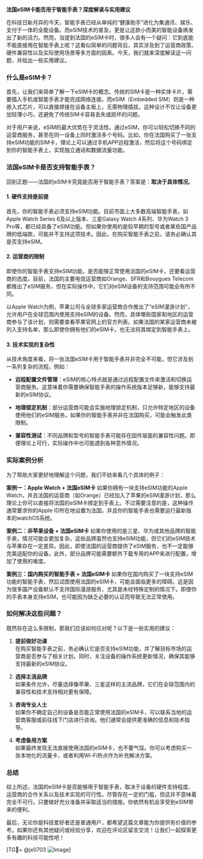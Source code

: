 **法国eSIM卡能否用于智能手表？深度解读与实用建议**

在科技日新月异的今天，智能手表已经从单纯的“健康助手”进化为集通讯、娱乐、支付于一体的全能设备。而eSIM技术的普及，更是让这款小而美的智能设备焕发出了新的活力。然而，当提到法国的eSIM卡时，很多人会有一个疑问：它到底能不能直接用在智能手表上呢？这看似简单的问题背后，其实涉及到了运营商政策、硬件兼容性以及实际使用场景等多方面的因素。今天，我们就来深度解读这一问题，并给出一些实用建议。

### 什么是eSIM卡？

首先，让我们来简单了解一下eSIM卡的概念。传统的SIM卡是一种实体卡片，需要插入手机或智能手表才能完成网络连接。而eSIM（Embedded SIM）则是一种嵌入式芯片，可以直接焊接在设备主板上，无需物理插拔。这种设计不仅让设备更加轻薄小巧，还避免了传统SIM卡容易丢失或损坏的问题。

对于用户来说，eSIM的最大优势在于灵活性。通过eSIM，你可以轻松切换不同的运营商服务，甚至在同一设备上同时激活多个号码。比如，你在法国购买了一张支持eSIM功能的SIM卡，理论上可以通过手机APP远程激活，然后将这个号码绑定到你的智能手表上，实现独立通话和数据流量功能。

### 法国eSIM卡是否支持智能手表？

回到正题——法国的eSIM卡究竟能否用于智能手表？答案是：**取决于具体情况**。

#### 1. **硬件支持是前提**
首先，你的智能手表必须支持eSIM功能。目前市面上大多数高端智能手表，如Apple Watch Series 6及以上版本、三星Galaxy Watch 4系列、华为Watch 3 Pro等，都已经具备了eSIM功能。但如果你使用的是较早期的型号或者某些国产品牌的低端款，可能并不支持这项技术。因此，在购买智能手表之前，请务必确认其是否支持eSIM。

#### 2. **运营商的限制**
即使你的智能手表支持eSIM功能，是否能够正常使用法国的eSIM卡，还要看运营商的态度。目前，法国的主要电信运营商如Orange、SFR和Bouygues Telecom都推出了eSIM服务，但在实际操作中，它们对eSIM设备的支持范围可能会有所不同。

以Apple Watch为例，苹果公司与全球多家运营商合作推出了“eSIM漫游计划”，允许用户在全球范围内使用支持eSIM的设备。然而，具体哪些国家和地区的运营商参与了该计划，则需要查看苹果官网上的官方列表。如果法国的某家运营商未被列入支持名单，那么即使你拥有他们的eSIM卡，也无法将其绑定到智能手表上。

#### 3. **技术实现的复杂性**
从技术角度来看，将一张法国eSIM卡用于智能手表并非完全不可能，但它涉及到一系列复杂的流程。例如：

- **远程配置文件管理**：eSIM的核心特点就是通过远程配置文件来激活和切换运营商服务。这意味着你需要确保智能手表的操作系统版本足够新，能够支持最新的eSIM协议。
  
- **地理锁定机制**：部分运营商可能会实施地理锁定机制，只允许特定地区的设备使用他们的eSIM服务。如果你的智能手表并非在法国购买，可能会触发此类限制。

- **兼容性测试**：不同品牌和型号的智能手表可能存在固件层面的兼容性问题。即便理论上可行，实际操作中也可能遇到各种意外情况。

### 实际案例分析

为了帮助大家更好地理解这个问题，我们不妨来看几个具体的例子：

**案例一：Apple Watch + 法国eSIM卡**
如果你拥有一块支持eSIM功能的Apple Watch，并且法国的运营商（如Orange）已经加入了苹果的eSIM漫游计划，那么理论上你可以直接将法国的eSIM卡绑定到手表上。不过需要注意的是，这种操作通常要求你的Apple ID所在地设置为法国，并且你的智能手表也需要运行最新版本的watchOS系统。

**案例二：非苹果设备 + 法国eSIM卡**
如果你使用的是三星、华为或其他品牌的智能手表，情况可能会更加复杂。这些品牌虽然也支持eSIM功能，但它们的eSIM技术与苹果存在一定差异。因此，即使法国的运营商提供了eSIM服务，也不一定能够完美适配你的设备。此外，部分品牌可能需要额外下载专用的APP来进行配置，增加了使用的难度。

**案例三：国内购买的智能手表 + 法国eSIM卡**
如果你在国内购买了一块支持eSIM功能的智能手表，然后试图使用法国的eSIM卡，可能会面临更多的障碍。这是因为很多国产设备默认不支持国际漫游服务，尤其是未经特殊定制的情况下。即便你的手表本身支持eSIM，也可能因为缺乏必要的认证而导致无法正常使用。

### 如何解决这些问题？

既然存在这么多限制，那我们应该如何应对呢？以下是一些实用的建议：

1. **提前做好功课**  
   在购买智能手表之前，务必确认它是否支持eSIM功能，并了解目标市场的运营商是否参与了相关计划。同时，关注设备的操作系统更新情况，确保其能够支持最新的eSIM协议。

2. **选择主流品牌**  
   如果条件允许，尽量选择像苹果、三星这样的主流品牌，它们在全球范围内的兼容性和技术支持相对更有保障。

3. **咨询专业人士**  
   如果你不确定自己的设备是否能正常使用法国的eSIM卡，可以联系当地的运营商客服或前往线下门店进行咨询。他们通常会提供更准确的信息和技术指导。

4. **考虑备用方案**  
   如果最终发现无法直接使用法国的eSIM卡，也不要气馁。你可以考虑购买一张本地化的流量卡，或者利用Wi-Fi热点作为补充解决方案。

### 总结

综上所述，法国的eSIM卡是否能够用于智能手表，取决于设备的硬件支持程度、运营商的合作关系以及技术实现的可行性。尽管存在一定的门槛，但这并不意味着完全不可行。只要做好充分准备并采取适当的措施，你依然有机会享受到eSIM带来的便利。

最后，无论你是科技爱好者还是普通用户，都希望这篇文章能为你提供有价值的参考。如果你还有其他疑问或经验分享，欢迎在评论区留言交流！让我们一起探索更多有趣的科技可能性吧！

[TG💪+ @jx0703 ![Image](https://github.com/user-attachments/assets/dbca1d08-cadb-493c-b0ec-ad6f7a83f270)]